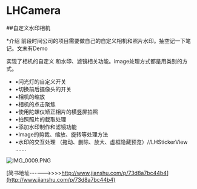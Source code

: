 # LHCamera

##自定义水印相机

*介绍
前段时间公司的项目需要做自己的自定义相机和照片水印。抽空记一下笔记。文末有Demo

实现了相机的自定义 和水印、滤镜相关功能。image处理方式都是用类别的方式。

- •闪光灯的自定义开关
- •切换前后摄像头的开关
- •相机的缩放
- •相机的点击聚焦
- •使用陀螺仪矫正相片的横竖屏拍照
- •拍照照片的截取处理
- •添加水印制作和滤镜功能
- •Image的剪裁、缩放、旋转等处理方法
- •水印的交互处理 （拖动、删除、放大、虚框隐藏预览）//LHStickerView
.......

![IMG_0009.PNG](http://upload-images.jianshu.io/upload_images/2145905-5e76109323154a30.PNG?imageMogr2/auto-orient/strip%7CimageView2/2/w/320)

[简书地址------>>>>http://www.jianshu.com/p/73d8a7bc44b4](http://www.jianshu.com/p/73d8a7bc44b4)
